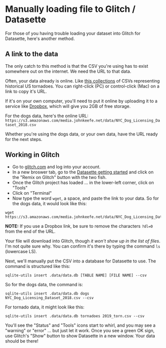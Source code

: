# Manually loading file to Glitch / Datasette

For those of you having trouble loading your dataset into Glitch for Datasette, here's another method.

## A link to the data

The only catch to this method is that the CSV you're using has to exist somewhere out on the internet. We need the URL to that data.

Often, your data already is online. Like [this collections](https://www.spc.noaa.gov/wcm/#data) of CSVs representing historical US tornadoes. You can right-click (PC) or control-click (Mac) on a link to copy it's URL.

If it's on your own computer, you'll need to put it online by uploading it to a service like [Dropbox](https://dropbox.com), which will give you 2GB of free storage.

For the dogs data, here's the online URL: `https://s3.amazonaws.com/media.johnkeefe.net/data/NYC_Dog_Licensing_Dataset_2018.csv`

Whether you're using the dogs data, or your own data, have the URL ready for the next steps.

## Working in Glitch

-  Go to [glitch.com](https://glitch.com) and log into your account.
-  In a new broswer tab, go to the [Datasette getting started](https://docs.datasette.io/en/latest/getting_started.html) and click on the "Remix on Glitch" button with the two fish.
-  Once the Glitch project has loaded ... in the lower-left corner, click on "Tools"
-  Click on "Terminal"
-  Now type the word `wget`, a space, and paste the link to your data. So for the dogs data, it would look like this:

```
wget https://s3.amazonaws.com/media.johnkeefe.net/data/NYC_Dog_Licensing_Dataset_2018.csv
```

**NOTE:** If you use a Dropbox link, be sure to remove the characters `?dl=0` from the end of the URL.

Your file will download into Glitch, though _it won't show up in the list of files_. I'm not quite sure why. You can confirm it's there by typing the command `ls` (lowercase LS).

Next, we'll manually put the CSV into a database for Datasette to use. The command is structured like this:

```
sqlite-utils insert .data/data.db [TABLE NAME] [FILE NAME] --csv
```

So for the dogs data, the command is:

```
sqlite-utils insert .data/data.db dogs NYC_Dog_Licensing_Dataset_2018.csv --csv
```

For tornado data, it might look like this:

```
sqlite-utils insert .data/data.db tornadoes 2019_torn.csv --csv
```

You'll see the "Status" and "Tools" icons start to whirl, and you may see a "warning" or "error" ... but just let it work. Once you see a green OK sign, use Glitch's "Show" button to show Datasette in a new window. Your data should be there!

